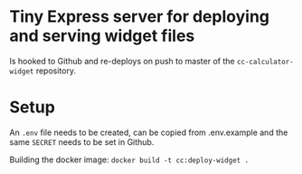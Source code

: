 # Tiny Express server for deploying and serving widget files

Is hooked to Github and re-deploys on push to master of the `cc-calculator-widget` repository.

# Setup

An `.env` file needs to be created, can be copied from .env.example and the same `SECRET` needs to be set in Github.

Building the docker image: `docker build -t cc:deploy-widget .`
